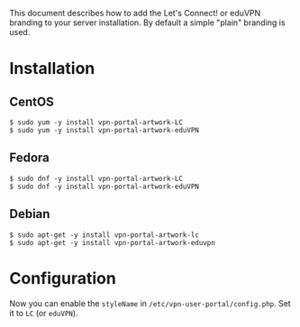 This document describes how to add the Let's Connect! or eduVPN branding to 
your server installation. By default a simple "plain" branding is used.

# Installation

## CentOS 

    $ sudo yum -y install vpn-portal-artwork-LC
    $ sudo yum -y install vpn-portal-artwork-eduVPN

## Fedora

    $ sudo dnf -y install vpn-portal-artwork-LC
    $ sudo dnf -y install vpn-portal-artwork-eduVPN

## Debian

    $ sudo apt-get -y install vpn-portal-artwork-lc
    $ sudo apt-get -y install vpn-portal-artwork-eduvpn

# Configuration

Now you can enable the `styleName` in `/etc/vpn-user-portal/config.php`. Set it 
to `LC` (or `eduVPN`).
